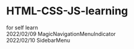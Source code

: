 # HTML-CSS-JS-learning
for self learn  
2022/02/09 MagicNavigationMenuIndicator  
2022/02/10 SidebarMenu  
